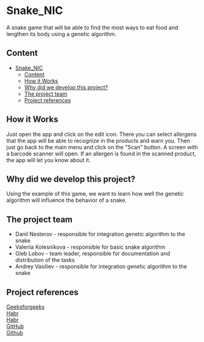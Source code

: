 Snake_NIC
======================

A snake game that will be able to find the most ways to eat food and lengthen its body using a genetic algorithm.

## Content

- [Snake_NIC](#snake_nic)
  - [Content](#content)
  - [How it Works](#how-it-works)
  - [Why did we develop this project?](#why-did-we-develop-this-project)
  - [The project team](#the-project-team)
  - [Project references](#project-references)

## How it Works

Just open the app and click on the edit icon. There you can select allergens that the app will be able to recognize in the products and warn you. Then just go back to the main menu and click on the "Scan" button. A screen with a barcode scanner will open. If an allergen is found in the scanned product, the app will let you know about it.

## Why did we develop this project?

Using the example of this game, we want to learn how well the genetic algorithm will influence the behavior of a snake.

## The project team

* Danil Nesterov - responsible for integration genetic algorithm to the snake
* Valeriia Kolesnikova - responsible for basic snake algorithm
* Gleb Lobov - team leader, responsible for documentation and distribution of the tasks
* Andrey Vasiliev  - responsible for integration genetic algorithm to the snake

## Project references
[Geeksforgeeks](https://www.geeksforgeeks.org/genetic-algorithms)\
[Habr](https://habr.com/ru/articles/128704)\
[Habr](https://habr.com/ru/articles/336612/)\
[GitHub](https://chrispresso.github.io/AI_Learns_To_Play_SMB_Using_GA_And_NN)\
[Github](https://github.com/ricardofabila/Super-Mario-Genetic-Algorithm)
